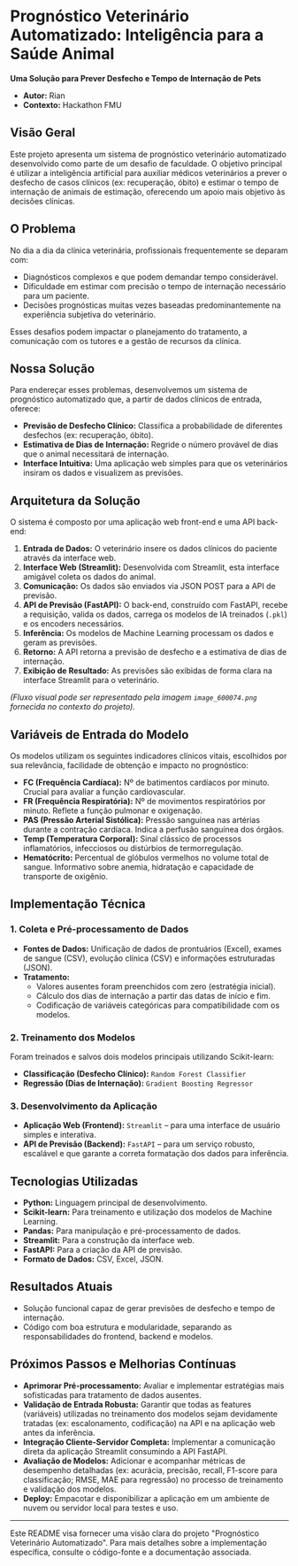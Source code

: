# Prognóstico Veterinário Automatizado: Inteligência para a Saúde Animal

**Uma Solução para Prever Desfecho e Tempo de Internação de Pets**

* **Autor:** Rian
* **Contexto:** Hackathon FMU

## Visão Geral

Este projeto apresenta um sistema de prognóstico veterinário automatizado desenvolvido como parte de um desafio de faculdade. O objetivo principal é utilizar a inteligência artificial para auxiliar médicos veterinários a prever o desfecho de casos clínicos (ex: recuperação, óbito) e estimar o tempo de internação de animais de estimação, oferecendo um apoio mais objetivo às decisões clínicas.

## O Problema

No dia a dia da clínica veterinária, profissionais frequentemente se deparam com:

* Diagnósticos complexos e que podem demandar tempo considerável.
* Dificuldade em estimar com precisão o tempo de internação necessário para um paciente.
* Decisões prognósticas muitas vezes baseadas predominantemente na experiência subjetiva do veterinário.

Esses desafios podem impactar o planejamento do tratamento, a comunicação com os tutores e a gestão de recursos da clínica.

## Nossa Solução

Para endereçar esses problemas, desenvolvemos um sistema de prognóstico automatizado que, a partir de dados clínicos de entrada, oferece:

* **Previsão de Desfecho Clínico:** Classifica a probabilidade de diferentes desfechos (ex: recuperação, óbito).
* **Estimativa de Dias de Internação:** Regride o número provável de dias que o animal necessitará de internação.
* **Interface Intuitiva:** Uma aplicação web simples para que os veterinários insiram os dados e visualizem as previsões.

## Arquitetura da Solução

O sistema é composto por uma aplicação web front-end e uma API back-end:

1.  **Entrada de Dados:** O veterinário insere os dados clínicos do paciente através da interface web.
2.  **Interface Web (Streamlit):** Desenvolvida com Streamlit, esta interface amigável coleta os dados do animal.
3.  **Comunicação:** Os dados são enviados via JSON POST para a API de previsão.
4.  **API de Previsão (FastAPI):** O back-end, construído com FastAPI, recebe a requisição, valida os dados, carrega os modelos de IA treinados (`.pkl`) e os encoders necessários.
5.  **Inferência:** Os modelos de Machine Learning processam os dados e geram as previsões.
6.  **Retorno:** A API retorna a previsão de desfecho e a estimativa de dias de internação.
7.  **Exibição de Resultado:** As previsões são exibidas de forma clara na interface Streamlit para o veterinário.

*(Fluxo visual pode ser representado pela imagem `image_600074.png` fornecida no contexto do projeto).*

## Variáveis de Entrada do Modelo

Os modelos utilizam os seguintes indicadores clínicos vitais, escolhidos por sua relevância, facilidade de obtenção e impacto no prognóstico:

* **FC (Frequência Cardíaca):** Nº de batimentos cardíacos por minuto. Crucial para avaliar a função cardiovascular.
* **FR (Frequência Respiratória):** Nº de movimentos respiratórios por minuto. Reflete a função pulmonar e oxigenação.
* **PAS (Pressão Arterial Sistólica):** Pressão sanguínea nas artérias durante a contração cardíaca. Indica a perfusão sanguínea dos órgãos.
* **Temp (Temperatura Corporal):** Sinal clássico de processos inflamatórios, infecciosos ou distúrbios de termorregulação.
* **Hematócrito:** Percentual de glóbulos vermelhos no volume total de sangue. Informativo sobre anemia, hidratação e capacidade de transporte de oxigênio.

## Implementação Técnica

### 1. Coleta e Pré-processamento de Dados

* **Fontes de Dados:** Unificação de dados de prontuários (Excel), exames de sangue (CSV), evolução clínica (CSV) e informações estruturadas (JSON).
* **Tratamento:**
    * Valores ausentes foram preenchidos com zero (estratégia inicial).
    * Cálculo dos dias de internação a partir das datas de início e fim.
    * Codificação de variáveis categóricas para compatibilidade com os modelos.

### 2. Treinamento dos Modelos

Foram treinados e salvos dois modelos principais utilizando Scikit-learn:

* **Classificação (Desfecho Clínico):** `Random Forest Classifier`
* **Regressão (Dias de Internação):** `Gradient Boosting Regressor`

### 3. Desenvolvimento da Aplicação

* **Aplicação Web (Frontend):** `Streamlit` – para uma interface de usuário simples e interativa.
* **API de Previsão (Backend):** `FastAPI` – para um serviço robusto, escalável e que garante a correta formatação dos dados para inferência.

## Tecnologias Utilizadas

* **Python:** Linguagem principal de desenvolvimento.
* **Scikit-learn:** Para treinamento e utilização dos modelos de Machine Learning.
* **Pandas:** Para manipulação e pré-processamento de dados.
* **Streamlit:** Para a construção da interface web.
* **FastAPI:** Para a criação da API de previsão.
* **Formato de Dados:** CSV, Excel, JSON.

## Resultados Atuais

* Solução funcional capaz de gerar previsões de desfecho e tempo de internação.
* Código com boa estrutura e modularidade, separando as responsabilidades do frontend, backend e modelos.

## Próximos Passos e Melhorias Contínuas

* **Aprimorar Pré-processamento:** Avaliar e implementar estratégias mais sofisticadas para tratamento de dados ausentes.
* **Validação de Entrada Robusta:** Garantir que todas as features (variáveis) utilizadas no treinamento dos modelos sejam devidamente tratadas (ex: escalonamento, codificação) na API e na aplicação web antes da inferência.
* **Integração Cliente-Servidor Completa:** Implementar a comunicação direta da aplicação Streamlit consumindo a API FastAPI.
* **Avaliação de Modelos:** Adicionar e acompanhar métricas de desempenho detalhadas (ex: acurácia, precisão, recall, F1-score para classificação; RMSE, MAE para regressão) no processo de treinamento e validação dos modelos.
* **Deploy:** Empacotar e disponibilizar a aplicação em um ambiente de nuvem ou servidor local para testes e uso.

---

Este README visa fornecer uma visão clara do projeto "Prognóstico Veterinário Automatizado". Para mais detalhes sobre a implementação específica, consulte o código-fonte e a documentação associada.
